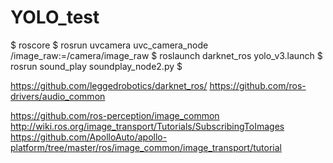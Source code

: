 # YOLO_test

$ roscore
$ rosrun uvcamera uvc_camera_node /image_raw:=/camera/image_raw
$ roslaunch darknet_ros yolo_v3.launch
$ rosrun sound_play soundplay_node2.py
$ 




https://github.com/leggedrobotics/darknet_ros/
https://github.com/ros-drivers/audio_common









https://github.com/ros-perception/image_common
http://wiki.ros.org/image_transport/Tutorials/SubscribingToImages
https://github.com/ApolloAuto/apollo-platform/tree/master/ros/image_common/image_transport/tutorial
